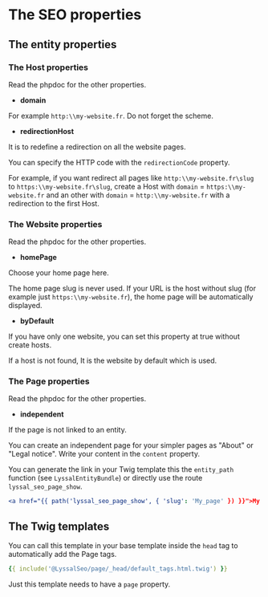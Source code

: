 # The SEO properties


## The entity properties

### The Host properties

Read the phpdoc for the other properties.

* **domain**

For example `http:\\my-website.fr`.
Do not forget the scheme.

* **redirectionHost**

It is to redefine a redirection on all the website pages.

You can specify the HTTP code with the `redirectionCode` property.


For example, if you want redirect all pages like `http:\\my-website.fr\slug` to `https:\\my-website.fr\slug`, create a Host with `domain` = `https:\\my-website.fr` and an other with `domain` = `http:\\my-website.fr` with a redirection to the first Host.


### The Website properties

Read the phpdoc for the other properties.

* **homePage**

Choose your home page here.

The home page slug is never used. If your URL is the host without slug (for example just `https:\\my-website.fr`), the home page will be automatically displayed.


* **byDefault**

If you have only one website, you can set this property at true without create hosts.

If a host is not found, It is the website by default which is used.


### The Page properties

Read the phpdoc for the other properties.

* **independent**

If the page is not linked to an entity.

You can create an independent page for your simpler pages as "About" or "Legal notice".
Write your content in the `content` property.

You can generate the link in your Twig template this the `entity_path` function (see `LyssalEntityBundle`) or directly use the route `lyssal_seo_page_show`.

```yaml
<a href="{{ path('lyssal_seo_page_show', { 'slug': 'My_page' }) }}">My page</a>
```


## The Twig templates

You can call this template in your base template inside the `head` tag to automatically add the Page tags.

```yaml
{{ include('@LyssalSeo/page/_head/default_tags.html.twig') }}
```

Just this template needs to have a `page` property.
